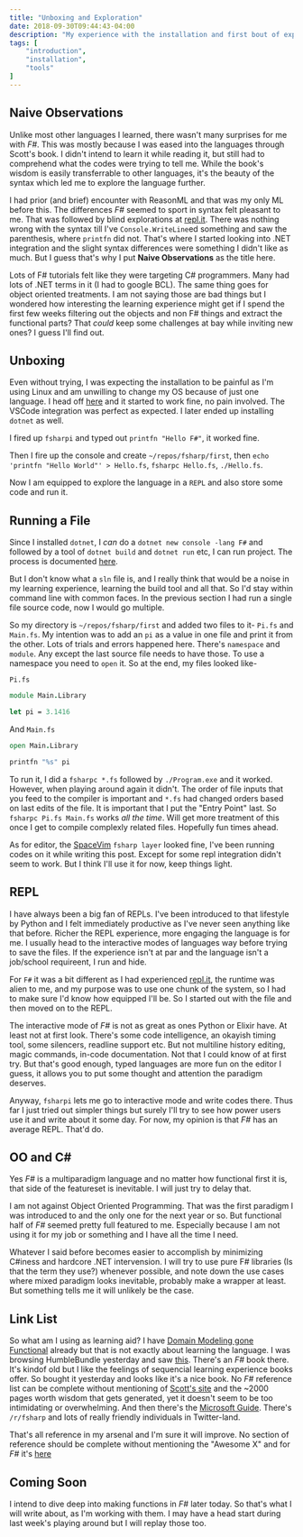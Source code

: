 ```yaml
---
title: "Unboxing and Exploration"
date: 2018-09-30T09:44:43-04:00
description: "My experience with the installation and first bout of exploratory F# coding, along with it some links and references I might end up following"
tags: [
    "introduction",
    "installation",
    "tools"
]
---
```


## Naive Observations

Unlike most other languages I learned, there wasn't many surprises for me with *F#*. This was mostly because I was eased into the languages through Scott's book. I didn't intend to learn it while reading it, but still had to comprehend what the codes were trying to tell me. While the book's wisdom is easily transferrable to other languages, it's the beauty of the syntax which led me to explore the language further. 

I had prior (and brief) encounter with ReasonML and that was my only ML before this. The differences *F#* seemed to sport in syntax felt pleasant to me. That was followed by blind explorations at [repl.it](https://repl.it). There was nothing wrong with the syntax till I've `Console.WriteLine`ed something and saw the parenthesis, where `printfn` did not. That's where I started looking into .NET integration and the slight syntax differences were something I didn't like as much. But I guess that's why I put **Naive Observations** as the title here.

Lots of F# tutorials felt like they were targeting C# programmers. Many had lots of .NET terms in it (I had to google BCL). The same thing goes for object oriented treatments. I am not saying those are bad things but I wondered how interesting the learning experience might get if I spend the first few weeks filtering out the objects and non F# things and extract the functional parts? That *could* keep some challenges at bay while inviting new ones? I guess I'll find out.
 
## Unboxing

Even without trying, I was expecting the installation to be painful as I'm using Linux and am unwilling to change my OS because of just one language. I head off [here](https://fsharp.org/use/linux/) and it started to work fine, no pain involved. The VSCode integration was perfect as expected. I later ended up installing `dotnet` as well.

I fired up `fsharpi` and typed out `printfn "Hello F#"`, it worked fine.

Then I fire up the console and  create `~/repos/fsharp/first`, then `echo 'printfn "Hello World"' > Hello.fs`, `fsharpc Hello.fs`, `./Hello.fs`.

Now I am equipped to explore the language in a `REPL` and also store some code and run it.

## Running a File

Since I installed `dotnet`, I *can* do a `dotnet new console -lang F#` and followed by a tool of `dotnet build` and `dotnet run` etc, I can run project. The process is documented [here](https://docs.microsoft.com/en-us/dotnet/fsharp/get-started/get-started-command-line).

But I don't know what a `sln` file is, and I really think that would be a noise in my learning experience, learning the build tool and all that. So I'd stay within command line with common faces. In the previous section I had run a single file source code, now I would go multiple.

So my directory is `~/repos/fsharp/first` and added two files to it- `Pi.fs` and `Main.fs`. My intention was to add an `pi` as a value in one file and print it from the other. Lots of trials and errors happened here. There's `namespace` and `module`. Any except the last source file needs to have those. To use a namespace you need to `open` it. So at the end, my files looked like-

`Pi.fs`

```fsharp
module Main.Library

let pi = 3.1416
```

And `Main.fs`

```fsharp
open Main.Library

printfn "%s" pi
```

To run it, I did a `fsharpc *.fs` followed by `./Program.exe` and it worked. However, when playing around again it didn't. The order of file inputs that you feed to the compiler is important and `*.fs` had changed orders based on last edits of the file. It is important that I put the "Entry Point" last. So `fsharpc Pi.fs Main.fs` works *all the time*. Will get more treatment of this once I get to compile complexly related files. Hopefully fun times ahead.

As for editor, the [SpaceVim](https://spacevim.org/) `fsharp layer` looked fine, I've been running codes on it while writing this post. Except for some repl integration didn't seem to work. But I think I'll use it for now, keep things light.

## REPL

I have always been a big fan of REPLs. I've been introduced to that lifestyle by Python and I felt immediately productive as I've never seen anything like that before. Richer the REPL experience, more engaging the language is for me. I usually head to the interactive modes of languages way before trying to save the files. If the experience isn't at par and the language isn't a job/school requireent, I run and hide.

For `F#` it was a bit different as I had experienced [repl.it](https://repl.it), the runtime was alien to me, and my purpose was to use one chunk of the system, so I had to make sure I'd know how equipped I'll be. So I started out with the file and then moved on to the REPL.

The interactive mode of *F#* is not as great as ones Python or Elixir have. At least not at first look. There's some code intelligence, an okayish timing tool, some silencers, readline support etc. But not multiline history editing, magic commands, in-code documentation. Not that I could know of at first try. But that's good enough, typed languages are more fun on the editor I guess, it allows you to put some thought and attention the paradigm deserves.

Anyway, `fsharpi` lets me go to interactive mode and write codes there. Thus far I just tried out simpler things but surely I'll try to see how power users use it and write about it some day. For now, my opinion is that *F#* has an average REPL. That'd do.

## OO and C#

Yes *F#* is a multiparadigm language and no matter how functional first it is, that side of the featureset is inevitable. I will just try to delay that.

I am not against Object Oriented Programming. That was the first paradigm I was introduced to and the only one for the next year or so. But functional half of *F#* seemed pretty full featured to me. Especially because I am not using it for my job or something and I have all the time I need.

Whatever I said before becomes easier to accomplish by minimizing C#iness and hardcore .NET intervension. I will try to use pure F# libraries (Is that the term they use?) whenever possible, and note down the use cases where mixed paradigm looks inevitable, probably make a wrapper at least. But something tells me it will unlikely be the case.

## Link List

So what am I using as learning aid? I have [Domain Modeling gone Functional](https://pragprog.com/book/swdddf/domain-modeling-made-functional) already but that is not exactly about learning the language. I was browsing HumbleBundle yesterday and saw [this](https://www.humblebundle.com/books/learn-you-some-code-books). There's an *F#* book there. It's kindof old but I like the feelings of sequencial learning experience books offer. So bought it yesterday and looks like it's a nice book. No *F#* reference list can be complete without mentioning of [Scott's site](https://fsharpforfunandprofit.com/) and the ~2000 pages worth wisdom that gets generated, yet it doesn't seem to be too intimidating or overwhelming. And then there's the [Microsoft Guide](https://docs.microsoft.com/en-us/dotnet/fsharp/). There's `/r/fsharp` and lots of really friendly individuals in Twitter-land.

That's all reference in my arsenal and I'm sure it will improve. No section of reference should be complete without mentioning the "Awesome X" and for *F#* it's [here](https://github.com/fsprojects/awesome-fsharp)

## Coming Soon

I intend to dive deep into making functions in *F#* later today. So that's what I will write about, as I'm working with them. I may have a head start during last week's playing around but I will replay those too.
